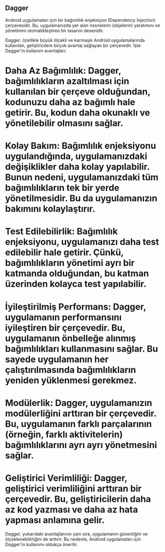 

## Dagger

Android uygulamaları için bir bağımlılık enjeksiyon (Dependency Injection) çerçevesidir. Bu, uygulamanızda yer alan nesnelerin (objelerin) yaratımını ve yönetimini otomatikleştiren bir tasarım desenidir.

Dagger, özellikle büyük ölçekli ve karmaşık Android uygulamalarında kullanılan, geliştiricilere birçok avantaj sağlayan bir çerçevedir. İşte Dagger'in kullanım avantajları:

# Daha Az Bağımlılık: Dagger, bağımlılıkların azaltılması için kullanılan bir çerçeve olduğundan, kodunuzu daha az bağımlı hale getirir. Bu, kodun daha okunaklı ve yönetilebilir olmasını sağlar.

# Kolay Bakım: Bağımlılık enjeksiyonu uygulandığında, uygulamanızdaki değişiklikler daha kolay yapılabilir. Bunun nedeni, uygulamanızdaki tüm bağımlılıkların tek bir yerde yönetilmesidir. Bu da uygulamanızın bakımını kolaylaştırır.

# Test Edilebilirlik: Bağımlılık enjeksiyonu, uygulamanızı daha test edilebilir hale getirir. Çünkü, bağımlılıkların yönetimi ayrı bir katmanda olduğundan, bu katman üzerinden kolayca test yapılabilir.

# İyileştirilmiş Performans: Dagger, uygulamanın performansını iyileştiren bir çerçevedir. Bu, uygulamanın önbelleğe alınmış bağımlılıkları kullanmasını sağlar. Bu sayede uygulamanın her çalıştırılmasında bağımlılıkların yeniden yüklenmesi gerekmez.

# Modülerlik: Dagger, uygulamanızın modülerliğini arttıran bir çerçevedir. Bu, uygulamanın farklı parçalarının (örneğin, farklı aktivitelerin) bağımlılıklarını ayrı ayrı yönetmesini sağlar.

# Geliştirici Verimliliği: Dagger, geliştirici verimliliğini arttıran bir çerçevedir. Bu, geliştiricilerin daha az kod yazması ve daha az hata yapması anlamına gelir.

Dagger, yukarıdaki avantajlarının yanı sıra, uygulamanın güvenliğini ve ölçeklenebilirliğini de arttırır. Bu nedenle, Android uygulamaları için Dagger'in kullanımı oldukça önerilir.
